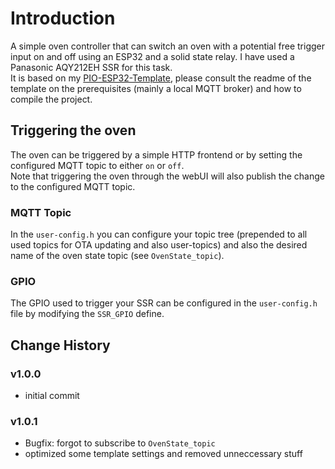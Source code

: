 # Introduction 
A simple oven controller that can switch an oven with a potential free trigger input on and off using an ESP32 and a solid state relay. I have used a Panasonic AQY212EH SSR for this task.  
It is based on my [PIO-ESP32-Template](https://github.com/juepi/PIO-ESP32-Template), please consult the readme of the template on the prerequisites (mainly a local MQTT broker) and how to compile the project.

## Triggering the oven
The oven can be triggered by a simple HTTP frontend or by setting the configured MQTT topic to either `on` or `off`.  
Note that triggering the oven through the webUI will also publish the change to the configured MQTT topic.

### MQTT Topic
In the `user-config.h` you can configure your topic tree (prepended to all used topics for OTA updating and also user-topics) and also the desired name of the oven state topic (see `OvenState_topic`).

### GPIO
The GPIO used to trigger your SSR can be configured in the `user-config.h` file by modifying the `SSR_GPIO` define.

## Change History

### v1.0.0
- initial commit

### v1.0.1
- Bugfix: forgot to subscribe to `OvenState_topic`
- optimized some template settings and removed unneccessary stuff